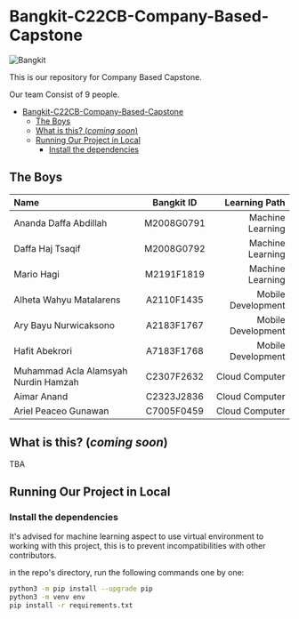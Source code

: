 # Bangkit-C22CB-Company-Based-Capstone

![Bangkit](https://lh3.googleusercontent.com/J2QI0L3vJwv63Sm3isI90ctxuxznz67dAtJQN2vu7wnUuwt9Wc-WI7VuIhwvr0yVrDPfc7kBN5usZz75nDW_k96pCfcZBxnfNzvVS0g=w600)

This is our repository for Company Based Capstone.

Our team Consist of 9 people.

- [Bangkit-C22CB-Company-Based-Capstone](#bangkit-c22cb-company-based-capstone)
  - [The Boys](#the-boys)
  - [What is this? (*coming soon*)](#what-is-this-coming-soon)
  - [Running Our Project in Local](#running-our-project-in-local)
    - [Install the dependencies](#install-the-dependencies)

## The Boys

Name | Bangkit ID | Learning Path
:---|:---:|---:
Ananda Daffa Abdillah | M2008G0791 | Machine Learning
Daffa Haj Tsaqif| M2008G0792 | Machine Learning
Mario Hagi | M2191F1819 | Machine Learning
Alheta Wahyu Matalarens |  A2110F1435 | Mobile Development
Ary Bayu Nurwicaksono | A2183F1767 | Mobile Development
Hafit Abekrori | A7183F1768 | Mobile Development
Muhammad Acla Alamsyah Nurdin Hamzah | C2307F2632 | Cloud Computer
Aimar Anand | C2323J2836 | Cloud Computer
Ariel Peaceo Gunawan | C7005F0459 | Cloud Computer

## What is this? (*coming soon*)

TBA

## Running Our Project in Local

### Install the dependencies

It's advised for machine learning aspect to use virtual environment to working with this project, this is to prevent incompatibilities with other contributors.

in the repo's directory, run the following commands one by one:

```bash
python3 -m pip install --upgrade pip
python3 -m venv env
pip install -r requirements.txt
```
